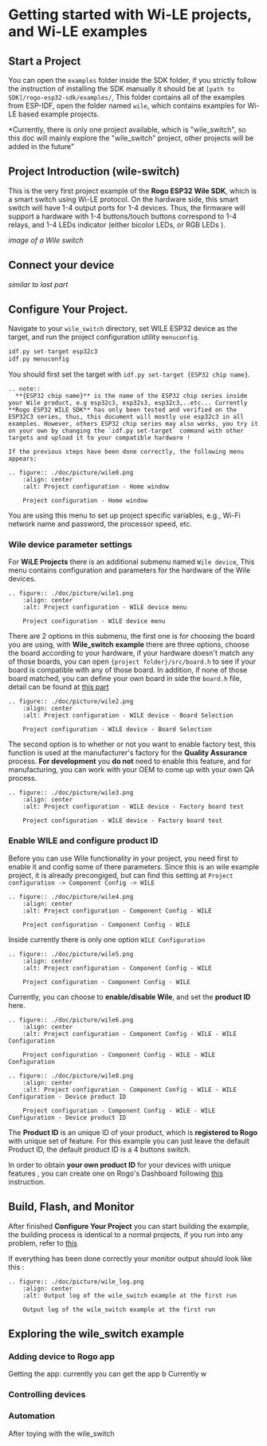 # Getting started with Wi-LE projects, and Wi-LE examples 

## Start a Project
You can open the `examples` folder inside the SDK folder, if you strictly follow the instruction of installing the SDK manually it should be at `[path to SDK]/rogo-esp32-sdk/examples/`, This folder contains all of the examples from ESP-IDF, open the folder named `wile`, which contains examples for Wi-LE based example projects.

*Currently, there is only one project available, which is "wile_switch", so this doc will mainly explore the "wile_switch" project, other projects will be added in the future"


## Project Introduction (wile-switch)
This is the very first project example of the **Rogo ESP32 Wile SDK**, which is a smart switch using Wi-LE protocol. On the hardware side, this smart switch will have 1-4 output ports for 1-4 devices. Thus, the firmware will support a hardware with 1-4 buttons/touch buttons correspond to 1-4 relays, and 1-4 LEDs indicator (either bicolor LEDs, or RGB LEDs ).

*image of a Wile switch* 

## Connect your device
*similar to last part*

## Configure Your Project.
Navigate to your `wile_switch` directory, set WILE ESP32 device as the target, and run the project configuration utility `menuconfig`.

```c
idf.py set-target esp32c3
idf.py menuconfig
```

You should first set the target with `idf.py set-target {ESP32 chip name}`. 

```{eval-rst}
.. note::
  **{ESP32 chip name}** is the name of the ESP32 chip series inside your Wile product, e.g esp32c3, esp32s3, esp32c3,..etc... Currently **Rogo ESP32 WILE SDK** has only been tested and verified on the ESP32C3 series, thus, this document will mostly use esp32c3 in all examples. However, others ESP32 chip series may also works, you try it on your own by changing the `idf.py set-target` command with other targets and upload it to your compatible hardware !

If the previous steps have been done correctly, the following menu appears:

.. figure:: ./doc/picture/wile0.png
    :align: center
    :alt: Project configuration - Home window

    Project configuration - Home window
```
You are using this menu to set up project specific variables, e.g., Wi-Fi network name and password, the processor speed, etc.

### Wile device parameter settings  
For **WiLE Projects** there is an additional submenu named `Wile device`, This menu contains configuration and parameters for the hardware of the Wile devices. 


```{eval-rst}
.. figure:: ./doc/picture/wile1.png
    :align: center
    :alt: Project configuration - WILE device menu

    Project configuration - WILE device menu 
```

There are 2 options in this submenu, the first one is for choosing the board you are using, with **Wile_switch example** there are three options, choose the board according to your hardware, if your hardware doesn't match any of those boards, you can open `{project folder}/src/board.h` to see if your board is compatible with any of those board. In addition, if none of those board matched, you can define your own board in side the `board.h` file, detail can be found at [this part](./another-feature.md)

```{eval-rst}
.. figure:: ./doc/picture/wile2.png
    :align: center
    :alt: Project configuration - WILE device - Board Selection

    Project configuration - WILE device - Board Selection

```

The second option is to whether or not you want to enable factory test, this function is used at the manufacturer's factory for the **Quality Assurance** process. **For development** you **do not** need to enable this feature, and for manufacturing, you can work with your OEM to come up with your own QA process.     

```{eval-rst}
.. figure:: ./doc/picture/wile3.png
    :align: center
    :alt: Project configuration - WILE device - Factory board test

    Project configuration - WILE device - Factory board test

```

### Enable WILE and configure product ID

Before you can use Wile functionality in your project, you need first to enable it and config some of there parameters. Since this is an wile example project, it is already precongiged, but can find this setting at `Project configuration -> Component Config -> WILE ` 
```{eval-rst}
.. figure:: ./doc/picture/wile4.png
    :align: center
    :alt: Project configuration - Component Config - WILE

    Project configuration - Component Config - WILE

```

Inside currently there is only one option `WILE Configuration`

```{eval-rst}
.. figure:: ./doc/picture/wile5.png
    :align: center
    :alt: Project configuration - Component Config - WILE

    Project configuration - Component Config - WILE

```
Currently, you can choose to **enable/disable Wile**, and set the **product ID** here. 

```{eval-rst}
.. figure:: ./doc/picture/wile6.png
    :align: center
    :alt: Project configuration - Component Config - WILE - WILE Configuration

    Project configuration - Component Config - WILE - WILE Configuration

```

```{eval-rst}
.. figure:: ./doc/picture/wile8.png
    :align: center
    :alt: Project configuration - Component Config - WILE - WILE Configuration - Device product ID

    Project configuration - Component Config - WILE - WILE Configuration - Device product ID

```
The **Product ID** is an unique ID of your product, which is **registered to Rogo** with unique set of feature. For this example you can just leave the default Product ID, the default product ID is a 4 buttons switch. 

In order to obtain **your own product ID** for your devices with unique features , you can create one on Rogo's Dashboard following [this](https://iot.rogo.com.vn/org/docs) instruction. 


## Build, Flash, and Monitor
After finished **Configure Your Project** you can start building the example, the building process is identical to a normal projects, if you run into any problem, refer to [this](./start-project.rst)

If everything has been done correctly your monitor output should look like this :

```{eval-rst}
.. figure:: ./doc/picture/wile_log.png
    :align: center
    :alt: Output log of the wile_switch example at the first run

    Output log of the wile_switch example at the first run

```
## Exploring the wile_switch example

### Adding device to Rogo app
Getting the app: currently you can get the app b
Currently w
<!-- https://rogosmart-my.sharepoint.com/:u:/g/personal/tu_danganh_rogo_com_vn/EVHKtIYjBGhDm2RX4UCaRp4B01BJ-qbGxulfI8jtKfmJLA?email=tu.danganh%40rogo.com.vn&e=SKxPCk -->
### Controlling devices
### Automation

After toying with the wile_switch 

